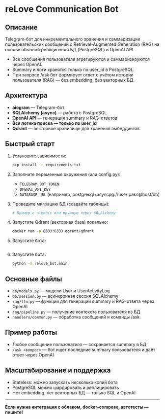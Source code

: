 # reLove Communication Bot

## Описание

Telegram-бот для инкрементального хранения и саммаризации пользовательских сообщений с Retrieval-Augmented Generation (RAG) на основе обычной реляционной БД (PostgreSQL) и OpenAI API.

- Все сообщения пользователя агрегируются и саммаризируются через OpenAI.
- Summary и логи хранятся только по user_id в PostgreSQL.
- При запросе /ask бот формирует ответ с учётом истории пользователя (RAG) — без embedding, без векторных БД.

## Архитектура

- **aiogram** — Telegram-бот
- **SQLAlchemy (async)** — работа с PostgreSQL
- **OpenAI API** — генерация summary и RAG-ответов
- **Вся логика поиска — только по user_id**
- **Qdrant** — векторное хранилище для хранения эмбеддингов

## Быстрый старт

1. Установите зависимости:
   ```sh
   pip install -r requirements.txt
   ```

2. Заполните переменные окружения (или config.py):
   - `TELEGRAM_BOT_TOKEN`
   - `OPENAI_API_KEY`
   - `DATABASE_URL` (например, postgresql+asyncpg://user:pass@host/db)

3. Проведите миграцию БД (создайте таблицы):
   ```sh
   # Пример с alembic или вручную через SQLAlchemy
   ```

4. Запустите Qdrant (векторная база) локально:
   ```bash
   docker run -p 6333:6333 qdrant/qdrant
   ```

5. Запустите бота:
   ```bash
4. Запустите бота:
   ```sh
   python -m relove_bot.main
   ```

## Основные файлы

- `db/models.py` — модели User и UserActivityLog
- `db/session.py` — асинхронная сессия SQLAlchemy
- `rag/llm.py` — функции для генерации summary и RAG-ответа через OpenAI
- `rag/pipeline.py` — получение контекста пользователя из БД
- `handlers/common.py` — обработка сообщений и команды /ask

## Пример работы

- Любое сообщение пользователя — сохраняется summary в БД
- `/ask <вопрос>` — бот ищет последние summary пользователя и даёт ответ через OpenAI

## Масштабирование и поддержка

- Stateless: можно запускать несколько копий бота
- PostgreSQL можно шардировать и реплицировать
- Нет embedding, нет векторных БД — только SQL и OpenAI

---

**Если нужна интеграция с облаком, docker-compose, автотесты — пишите!**
